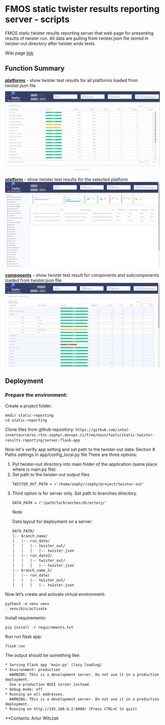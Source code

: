 # FMOS static twister results reporting server - scripts

FMOS static twister results reporting server that web page for presenting results of twister run.
All data are pulling from twister.json file stored in twister-out directory after twister ends tests.

Wiki page [link](https://wiki.ith.intel.com/display/timo/%5BDaily+Test%5D%3A+Static+Report+Setup+and+Daily+Test+Dashboard)

## Function Summary 

**[platforms](//zep-fmos-static-reporting.igk.intel.com)** - show twister test results for all platforms loaded from twister.json file
![Platforms.](/tools/static-twister-results-reporting/assets/images/print-screen-platforms.jpg)

**[platform](//zep-fmos-static-reporting.igk.intel.com/platform?p=frdm_k64f)** - show twister test results for the selected platform
![Platform.](/tools/static-twister-results-reporting/assets/images/print-screen-platform.jpg)

**[components](//zep-fmos-static-reporting.igk.intel.com/components)** - show twister test result for components and subcomponents loaded from twister.json file
![Components.](/tools/static-twister-results-reporting/assets/images/print-screen-components.jpg)

## Deployment

### Prepare the environment:

Create a project folder:
```
mkdir static-reporting
cd static-reporting
```

Clone files from github repository:
  `https://github.com/intel-innersource/os.rtos.zephyr.devops.ci/tree/main/tools/static-twister-results-reporting/server-flask-app`

Now let's verify app setting and set path to the twister-out data:
Section # Paths settings in app/config_local.py file
There are three options:
1. Put twister-out directory into main folder of the application (same place where is main.py file)
2. Set path to the twister-out output files
   ```
   TWISTER_OUT_PATH = r'/home/zephyr/zephyrproject/twister-out'
   ```
3. Third option is for server only. Set path to branches directory.
   ```
   DATA_PATH = r'/path/to/branches/directory/'
   ```
   > [!NOTE]
   > Data layout for deployment on a server:
   > ```
   > DATA_PATH/
   > |-- branch_name/
   > |   |-- run_date/
   > |   |   |-- twister_out/
   > |   |   |   |-- twister.json
   > |   |-- run_date2/
   > |   |   |-- twister_out/
   > |   |   |   |-- twister.json
   > |-- branch_name_2/
   > |   |-- run_date/
   > |   |   |-- twister_out/
   > |   |   |   |-- twister.json
   > ```
   >

Now let’s create and activate virtual environment:
```
python3 -m venv venv
. venv/bin/activate
```

Install requirements:
```
pip install -r requirements.txt
```

Run run flask app:
```
flask run
```

The output should be something like:
```
* Serving Flask app 'main.py' (lazy loading)
* Environment: production
  WARNING: This is a development server. Do not use it in a production deployment.
  Use a production WSGI server instead.
* Debug mode: off
* Running on all addresses.
  WARNING: This is a development server. Do not use it in a production deployment.
* Running on http://192.168.0.2:8080/ (Press CTRL+C to quit)
```

**Contacts: Artur Wilczak
